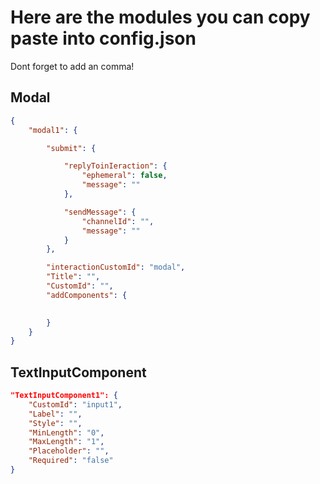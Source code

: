 # Here are the modules you can copy paste into config.json

Dont forget to add an comma!


## Modal

```json
{
    "modal1": {

        "submit": {

            "replyToinIeraction": {
                "ephemeral": false,
                "message": ""
            },

            "sendMessage": {
                "channelId": "",
                "message": ""
            }
        },

        "interactionCustomId": "modal",
        "Title": "",
        "CustomId": "",
        "addComponents": {

            
        }
    }
}
```


## TextInputComponent

```json
"TextInputComponent1": {
    "CustomId": "input1",
    "Label": "",
    "Style": "",
    "MinLength": "0",
    "MaxLength": "1",
    "Placeholder": "",
    "Required": "false"
}
```

